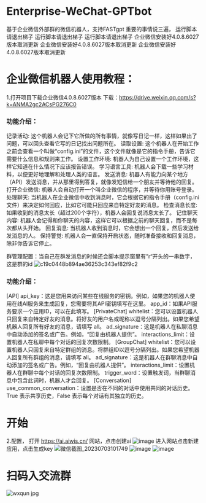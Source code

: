 # Enterprise-WeChat-GPTbot
基于企业微信外部群的微信机器人，支持FASTgpt
重要的事情说三遍，
运行脚本请退出梯子
运行脚本请退出梯子
运行脚本请退出梯子
企业微信安装好4.0.8.6027版本取消更新
企业微信安装好4.0.8.6027版本取消更新
企业微信安装好4.0.8.6027版本取消更新

# 企业微信机器人使用教程：
1.打开项目下载企业微信4.0.8.6027版本 下载：https://drive.weixin.qq.com/s?k=ANMA2gc2ACsPG276C0

### 功能介绍：
记录活动: 这个机器人会记下它所做的所有事情，就像写日记一样，这样如果出了问题，可以回头查看它写的日记找出问题所在。
读取设置: 这个机器人在开始工作之前会查看一个叫做“config.ini”的文件，这个文件就像是它的指令手册，告诉它需要什么信息和规则来工作。
设置工作环境: 机器人为自己设置一个工作环境，这样它知道在什么情况下应该报告错误。
学习语言工具: 机器人会下载一些学习材料，以便更好地理解和处理人类的语言。
发送消息: 机器人有能力向某个地方（API）发送消息，并从那里得到答复，就像发短信给一个朋友并等待他的回复。
打开企业微信: 机器人会自动打开一个叫企业微信的程序，并等待你用账号登录。
处理聊天: 当机器人在企业微信中收到消息时，它会根据它的指令手册（config.ini文件）来决定如何回应，比如它可能只回应来自特定好友的消息。
检查消息长度: 如果收到的消息太长（超过200个字符），机器人会回复说消息太长了。
记住聊天内容: 机器人会记得和你聊天的内容，这样它可以根据之前的聊天回复，而不是每次都从头开始。
回复消息: 当机器人收到消息时，它会想出一个回复，然后发送给发消息的人。
保持警觉: 机器人会一直保持开启状态，随时准备接收和回复消息，除非你告诉它停止。

群管理配置：当自己在群发消息的时候还会脚本提示窗里有”r“开头的一串数字，这是群的id
![c19c0448b894ae36253c343ef82f9c2](https://github.com/luolin-ai/Enterprise-WeChat-GPTbot/assets/135555634/983c4ed8-0eda-4e28-bf1c-243585e33764)

### 功能介绍：

[API]
api_key：这是您用来访问某些在线服务的密钥。例如，如果您的机器人使用在线AI服务来生成回复，您需要将其API密钥填写在这里。
app_id：如果API服务要求一个应用ID，可以在此填写。
[PrivateChat]
whitelist：您可以设置机器人只回复来自特定好友的消息。将好友的用户名或昵称以逗号分隔列出。如果您希望机器人回复所有好友的消息，请填写 all。
ad_signature：这是机器人在私聊消息中自动添加的签名或广告。例如，“回复由机器人提供”。
interactions_limit：设置机器人在私聊中每个对话的回复次数限制。
[GroupChat]
whitelist：您可以设置机器人只回复来自特定群组的消息。将群组ID以逗号分隔列出。如果您希望机器人回复所有群组的消息，请填写 all。
ad_signature：这是机器人在群聊消息中自动添加的签名或广告。例如，“回复由机器人提供”。
interactions_limit：设置机器人在群聊中每个对话的回复次数限制。
trigger_word：设置触发词，当群聊消息中包含此词时，机器人才会回复。
[Conversation]
use_common_conversation：设置是否在不同的对话中使用共同的对话历史。True 表示共享历史，False 表示每个对话有其独立的历史。


# 开始
2.配置，
打开 https://ai.aiwis.cn/ 网站，点击创建ai
![image](https://github.com/luolin-ai/Enterprise-WeChat-GPTbot/assets/135555634/49b7e76a-2908-4431-a9e1-26ceb1702ebb)
进入网站点击新建应用，点击生成key
![微信截图_20230703101749](https://github.com/luolin-ai/Enterprise-WeChat-GPTbot/assets/135555634/2d4fbf96-879d-4c71-aae8-04e152616829)
![image](https://github.com/luolin-ai/Enterprise-WeChat-GPTbot/assets/135555634/bb9e7f3c-0e91-4cd2-ab2f-13d35a92b3e3)
![image](https://github.com/luolin-ai/Enterprise-WeChat-GPTbot/assets/135555634/a3987928-8271-4fd2-8b5f-c7af94360ecc)

# 扫码入交流群
![wxqun jpg](https://github.com/luolin-ai/FastGPT-Enterprise-WeChatbot/assets/135555634/a7b43983-bf71-4c29-b4e1-c0f15a039cf1)


